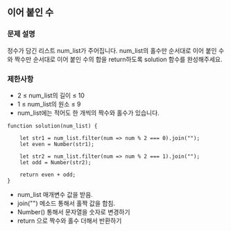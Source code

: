 ## 이어 붙인 수

### 문제 설명
정수가 담긴 리스트 num_list가 주어집니다. num_list의 홀수만 순서대로 이어 붙인 수와 짝수만 순서대로 이어 붙인 수의 합을 return하도록 solution 함수를 완성해주세요.

### 제한사항
+ 2 ≤ num_list의 길이 ≤ 10
+ 1 ≤ num_list의 원소 ≤ 9
+ num_list에는 적어도 한 개씩의 짝수와 홀수가 있습니다.

```
function solution(num_list) {
    
    let str1 = num_list.filter(num => num % 2 === 0).join("");
    let even = Number(str1);
    
    let str2 = num_list.filter(num => num % 2 === 1).join("");
    let odd = Number(str2); 
    
    return even + odd;   
}
```
+ num_list 매개변수 값을 받음.
+ join("") 메소드 통해서 홀짝 값을 합침.
+ Number() 통해서 문자열을 숫자로 변경하기
+ return 으로 짝수와 홀수 더해서 반환하기 
